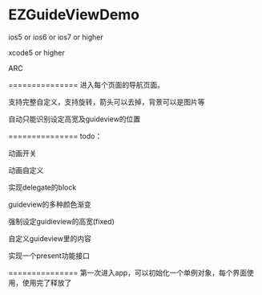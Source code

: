 EZGuideViewDemo
===============
ios5 or ios6 or ios7 or higher

xcode5 or higher

ARC

===============
进入每个页面的导航页面。

支持完整自定义，支持旋转，箭头可以去掉，背景可以是图片等

自动只能识别设定高宽及guideview的位置

===============
todo：

动画开关

动画自定义

实现delegate的block

guideview的多种颜色渐变

强制设定guidieview的高宽(fixed)

自定义guideview里的内容

实现一个present功能接口

===============
第一次进入app，可以初始化一个单例对象，每个界面使用，使用完了释放了

